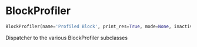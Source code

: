 # <a id="Peeves.Peeves.Profiler.BlockProfiler">BlockProfiler</a>


```python
BlockProfiler(name='Profiled Block', print_res=True, mode=None, inactive=False, **kwargs): 
```
Dispatcher to the various BlockProfiler subclasses 



